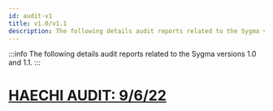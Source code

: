 ```yaml
---
id: audit-v1
title: v1.0/v1.1
description: The following details audit reports related to the Sygma versions 1.0 and 1.1.
---
```

:::info
The following details audit reports related to the Sygma versions 1.0 and 1.1.
:::

# [HAECHI AUDIT: 9/6/22](./[HAECHI%20AUDIT]%20Sygma%20Audit%20Report%20v1.1.pdf)

